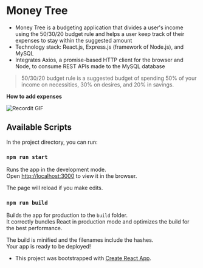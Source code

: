 # Money Tree

* Money Tree is a budgeting application that divides a user's income using the 50/30/20 budget rule and helps a user keep track of their expenses to stay within the suggested amount
* Technology stack: React.js, Express.js (framework of Node.js), and MySQL
* Integrates Axios, a promise-based HTTP client for the browser and Node, to consume REST APIs made to the MySQL database

> 50/30/20 budget rule is a suggested budget of spending 50% of your income on necessities, 30% on desires, and 20% in savings.

**How to add expenses**

![Recordit GIF](https://recordit.co/lSZ7TIqHtJ)

## Available Scripts

In the project directory, you can run:

### `npm run start`

Runs the app in the development mode.<br />
Open [http://localhost:3000](http://localhost:3000) to view it in the browser.

The page will reload if you make edits.<br />

### `npm run build`

Builds the app for production to the `build` folder.<br />
It correctly bundles React in production mode and optimizes the build for the best performance.

The build is minified and the filenames include the hashes.<br />
Your app is ready to be deployed!


* This project was bootstrapped with [Create React App](https://github.com/facebook/create-react-app).
